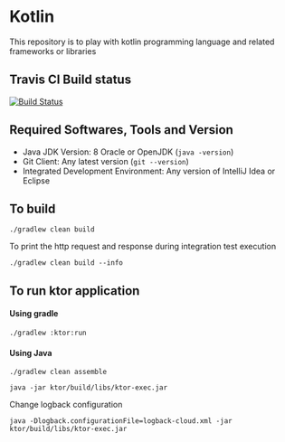 # Kotlin

This repository is to play with kotlin programming language and related frameworks or libraries

## Travis CI Build status
[![Build Status](https://travis-ci.org/harishkannarao/kotlin.svg?branch=master)](https://travis-ci.org/harishkannarao/kotlin)

## Required Softwares, Tools and Version
* Java JDK Version: 8 Oracle or OpenJDK (`java -version`)
* Git Client: Any latest version (`git --version`)
* Integrated Development Environment: Any version of IntelliJ Idea or Eclipse

## To build

    ./gradlew clean build
    
To print the http request and response during integration test execution

    ./gradlew clean build --info
    
## To run ktor application

#### Using gradle

    ./gradlew :ktor:run
    
#### Using Java

    ./gradlew clean assemble
    
    java -jar ktor/build/libs/ktor-exec.jar
    
Change logback configuration

    java -Dlogback.configurationFile=logback-cloud.xml -jar ktor/build/libs/ktor-exec.jar